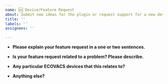 ```yaml
---
name: 🆕 Device/Feature Request
about: Submit new ideas for the plugin or request support for a new device.
title: ''
labels: ''
assignees: ''

---
```


* **Please explain your feature request in a one or two sentences.**



* **Is your feature request related to a problem? Please describe.**



* **Any particular ECOVACS devices that this relates to?**



* **Anything else?**


